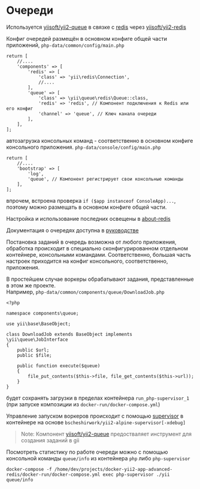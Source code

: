 # Очереди

Используется [yiisoft/yii2-queue](https://github.com/yiisoft/yii2-queue) в связке с [redis](https://hub.docker.com/_/redis/) через [yiisoft/yii2-redis](https://github.com/yiisoft/yii2-redis)

Конфиг очередей размещён в основном конфиге общей части приложений, 
`php-data/common/config/main.php`
```
return [
    //....
    'components' => [
        'redis' => [
            'class' => 'yii\redis\Connection',
            //....
        ],
        'queue' => [
            'class' => \yii\queue\redis\Queue::class,
            'redis' => 'redis', // Компонент подключения к Redis или его конфиг
            'channel' => 'queue', // Ключ канала очереди
        ],
    ],
];
```

автозагрузка консольных команд - соответственно в основном конфиге консольного приложения.
`php-data/console/config/main.php`
```
return [
    //....
    'bootstrap' => [
        'log',
        'queue', // Компонент регистрирует свои консольные команды
    ],
];
```
впрочем, встроена проверка `if ($app instanceof ConsoleApp)...`, поэтому можно размещать в основном конфиге общей части.

Настройка и использование последних освещены в [about-redis](./about-redis.md)

Документация о очередях доступна в [руководстве](https://github.com/yiisoft/yii2-queue/blob/master/docs/guide-ru/README.md)

Постановка заданий в очередь возможна от любого приложения, обработка происходит в специально сконфигурированном отдельном 
контейнере, консольными командами. Соответственно, большая часть настроек приходится на конфиг консольного, соответственно, приложения.

В простейшем случае воркеры обрабатывают задания, представленные в этом же проекте.  
Например, `php-data/common/components/queue/DownloadJob.php`
```
<?php

namespace components\queue;

use yii\base\BaseObject;

class DownloadJob extends BaseObject implements \yii\queue\JobInterface
{
    public $url;
    public $file;

    public function execute($queue)
    {
        file_put_contents($this->file, file_get_contents($this->url));
    }
}
```
будет сохранять загрузки в пределах контейнера `run_php-supervisor_1` (при запуске композиции из `docker-run/docker-compose.yml`)

Управление запуском воркеров происходит с помощью [supervisor](./about-supervisor.md) в контейнере на основе 
`bscheshirwork/yii2-alpine-supervisor[-xdebug]`

> Note: Компонент [yiisoft/yii2-queue](https://github.com/yiisoft/yii2-queue) предостваляет инструмент для создания заданий в gii

Посмотреть статистику по работе очереди можно с помощью консольной команды `queue/info` из контейнера `php` либо `php-supervisor`
```
docker-compose -f /home/dev/projects/docker-yii2-app-advanced-redis/docker-run/docker-compose.yml exec php-supervisor ./yii queue/info
```